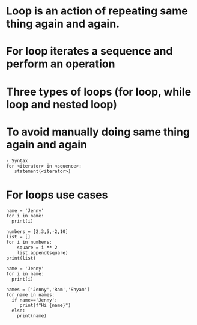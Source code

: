 # Loop is an action of repeating same thing again and again.
# For loop iterates a sequence and perform an operation
# Three types of loops (for loop, while loop and nested loop)
# To avoid manually doing same thing again and again
```
- Syntax
for <iterator> in <squence>:
   statement(<iterator>)
```
# For loops use cases
```
name = 'Jenny'
for i in name:
  print(i)

numbers = [2,3,5,-2,10]
list = []
for i in numbers:
    square = i ** 2
    list.append(square)
print(list)

name = 'Jenny'
for i in name:
  print(i)

names = ['Jenny','Ram','Shyam']
for name in names:
  if name=='Jenny':
     print(f"Hi {name}")
  else:
    print(name)
```
